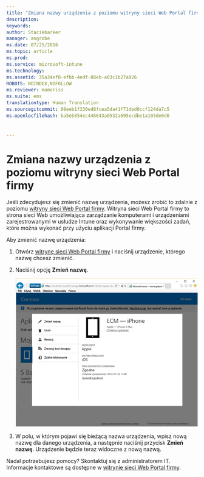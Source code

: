 ```yaml
---
title: "Zmiana nazwy urządzenia z poziomu witryny sieci Web Portal firmy | Microsoft Intune"
description: 
keywords: 
author: Staciebarker
manager: angrobe
ms.date: 07/25/2016
ms.topic: article
ms.prod: 
ms.service: microsoft-intune
ms.technology: 
ms.assetid: 35a34ef8-efbb-4edf-88eb-a03c1b27a026
ROBOTS: NOINDEX,NOFOLLOW
ms.reviewer: mamoriss
ms.suite: ems
translationtype: Human Translation
ms.sourcegitcommit: 08eeb1f330ed8fcea5da41f71ded0ccf124da7c5
ms.openlocfilehash: ba5eb854ec446643a0532a695ecdbe1a103de0d6


---
```



# Zmiana nazwy urządzenia z poziomu witryny sieci Web Portal firmy

Jeśli zdecydujesz się zmienić nazwę urządzenia, możesz zrobić to zdalnie z poziomu [witryny sieci Web Portal firmy](http://portal.manage.microsoft.com). Witryna sieci Web Portal firmy to strona sieci Web umożliwiająca zarządzanie komputerami i urządzeniami zarejestrowanymi w usłudze Intune oraz wykonywanie większości zadań, które można wykonać przy użyciu aplikacji Portal firmy.

Aby zmienić nazwę urządzenia:

1.  Otwórz [witrynę sieci Web Portal firmy](http://portal.manage.microsoft.com) i naciśnij urządzenie, którego nazwę chcesz zmienić.

2.  Naciśnij opcję **Zmień nazwę**.

    ![rename-device-option-on-company-portal-website](./media/iwp-screen-with-all-options.png)

3.  W polu, w którym pojawi się bieżącą nazwa urządzenia, wpisz nową nazwę dla danego urządzenia, a następnie naciśnij przycisk **Zmień nazwę**. Urządzenie będzie teraz widoczne z nową nazwą.

Nadal potrzebujesz pomocy? Skontaktuj się z administratorem IT. Informacje kontaktowe są dostępne w [witrynie sieci Web Portal firmy](http://portal.manage.microsoft.com).



<!--HONumber=Aug16_HO5-->


